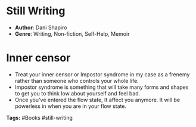 # Still Writing
- **Author**: Dani Shapiro 
- **Genre**: Writing, Non-fiction, Self-Help, Memoir 

# Inner censor
- Treat your inner censor or Impostor syndrome in my case as a frenemy rather than someone who controls your whole life.
- Impostor syndrome is something that will take many forms and shapes to get you to think low about yourself and feel bad.  
- Once you've entered the flow state,  It affect you anymore. It will be powerless in when you are in your flow state.

**Tags:** #Books #still-writing